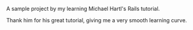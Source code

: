 A sample project by my learning Michael Hartl's Rails tutorial.

Thank him for his great tutorial, giving me a very smooth learning curve.
